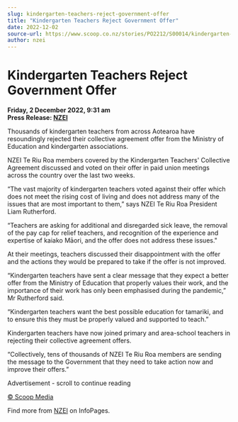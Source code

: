 ```yaml
---
slug: kindergarten-teachers-reject-government-offer
title: "Kindergarten Teachers Reject Government Offer"
date: 2022-12-02
source-url: https://www.scoop.co.nz/stories/PO2212/S00014/kindergarten-teachers-reject-government-offer.htm
author: nzei
---
```

Kindergarten Teachers Reject Government Offer
=============================================

**Friday, 2 December 2022, 9:31 am**  
**Press Release: [NZEI](https://info.scoop.co.nz/NZEI)**

Thousands of kindergarten teachers from across Aotearoa have resoundingly rejected their collective agreement offer from the Ministry of Education and kindergarten associations.

NZEI Te Riu Roa members covered by the Kindergarten Teachers' Collective Agreement discussed and voted on their offer in paid union meetings across the country over the last two weeks.

“The vast majority of kindergarten teachers voted against their offer which does not meet the rising cost of living and does not address many of the issues that are most important to them,” says NZEI Te Riu Roa President Liam Rutherford.

“Teachers are asking for additional and disregarded sick leave, the removal of the pay cap for relief teachers, and recognition of the experience and expertise of kaiako Māori, and the offer does not address these issues."

At their meetings, teachers discussed their disappointment with the offer and the actions they would be prepared to take if the offer is not improved.

“Kindergarten teachers have sent a clear message that they expect a better offer from the Ministry of Education that properly values their work, and the importance of their work has only been emphasised during the pandemic,” Mr Rutherford said.

“Kindergarten teachers want the best possible education for tamariki, and to ensure this they must be properly valued and supported to teach.”

Kindergarten teachers have now joined primary and area-school teachers in rejecting their collective agreement offers.

“Collectively, tens of thousands of NZEI Te Riu Roa members are sending the message to the Government that they need to take action now and improve their offers.”

Advertisement - scroll to continue reading





[© Scoop Media](http://www.scoop.co.nz/about/terms.html)

Find more from [NZEI](https://info.scoop.co.nz/NZEI) on InfoPages.